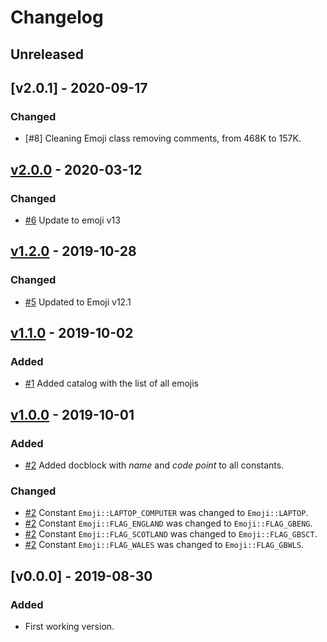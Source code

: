 # Changelog

<!--
### Added
### Changed
### Deprecated
### Removed
### Fixed
### Security
-->

## Unreleased

## [v2.0.1] - 2020-09-17

### Changed

- [#8] Cleaning Emoji class removing comments, from 468K to 157K.

## [v2.0.0] - 2020-03-12

### Changed

- [#6] Update to emoji v13

## [v1.2.0] - 2019-10-28

### Changed

- [#5] Updated to Emoji v12.1

## [v1.1.0] - 2019-10-02

### Added

- [#1] Added catalog with the list of all emojis

## [v1.0.0] - 2019-10-01

### Added

- [#2] Added docblock with _name_ and _code point_ to all constants.

### Changed

- [#2] Constant `Emoji::LAPTOP_COMPUTER` was changed to `Emoji::LAPTOP`.
- [#2] Constant `Emoji::FLAG_ENGLAND` was changed to `Emoji::FLAG_GBENG`.
- [#2] Constant `Emoji::FLAG_SCOTLAND` was changed to `Emoji::FLAG_GBSCT`.
- [#2] Constant `Emoji::FLAG_WALES` was changed to `Emoji::FLAG_GBWLS`.

## [v0.0.0] - 2019-08-30

### Added

- First working version.

[#2]: https://github.com/jawira/emoji-catalo/pull/2
[v1.0.0]: https://github.com/jawira/emoji-catalo/compare/v0.0.0...v1.0.0
[#1]: https://github.com/jawira/emoji-catalo/pull/1
[v1.1.0]: https://github.com/jawira/emoji-catalo/compare/v1.0.0...v1.1.0
[#5]: https://github.com/jawira/emoji-catalo/pull/5
[v1.2.0]: https://github.com/jawira/emoji-catalo/compare/v1.1.0...v1.2.0
[#6]: https://github.com/jawira/emoji-catalog/pull/6
[v2.0.0]: https://github.com/jawira/emoji-catalog/compare/v1.2.0...v2.0.0
